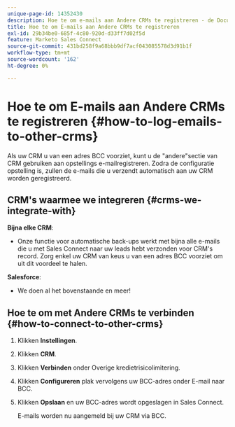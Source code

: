 ```yaml
---
unique-page-id: 14352430
description: Hoe te om e-mails aan Andere CRMs te registreren - de Documentatie van Marketo -
title: Hoe te om E-mails aan Andere CRMs te registreren
exl-id: 29b34be0-685f-4c80-920d-d33ff7d02f5d
feature: Marketo Sales Connect
source-git-commit: 431bd258f9a68bbb9df7acf043085578d3d91b1f
workflow-type: tm+mt
source-wordcount: '162'
ht-degree: 0%

---
```


# Hoe te om E-mails aan Andere CRMs te registreren {#how-to-log-emails-to-other-crms}

Als uw CRM u van een adres BCC voorziet, kunt u de &quot;andere&quot;sectie van CRM gebruiken aan opstellings e-mailregistreren. Zodra de configuratie opstelling is, zullen de e-mails die u verzendt automatisch aan uw CRM worden geregistreerd.

## CRM&#39;s waarmee we integreren {#crms-we-integrate-with}

**Bijna elke CRM**:

* Onze functie voor automatische back-ups werkt met bijna alle e-mails die u met Sales Connect naar uw leads hebt verzonden voor CRM&#39;s record. Zorg enkel uw CRM van keus u van een adres BCC voorziet om uit dit voordeel te halen.

**Salesforce**:

* We doen al het bovenstaande en meer!

## Hoe te om met Andere CRMs te verbinden {#how-to-connect-to-other-crms}

1. Klikken **Instellingen**.
1. Klikken **CRM**.
1. Klikken **Verbinden** onder Overige kredietrisicolimitering.
1. Klikken **Configureren** plak vervolgens uw BCC-adres onder E-mail naar BCC.
1. Klikken **Opslaan** en uw BCC-adres wordt opgeslagen in Sales Connect.

   E-mails worden nu aangemeld bij uw CRM via BCC.
